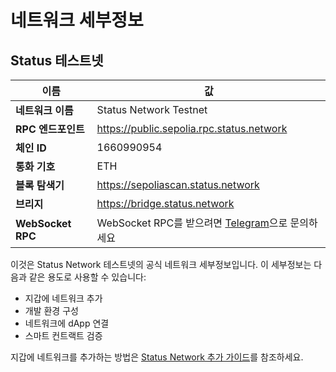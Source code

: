 # 네트워크 세부정보

## Status 테스트넷

| 이름                | 값                                       |
|---------------------|------------------------------------------|
| **네트워크 이름**    | Status Network Testnet                    |
| **RPC 엔드포인트**   | https://public.sepolia.rpc.status.network |
| **체인 ID**         | 1660990954                               |
| **통화 기호**       | ETH                                       |
| **블록 탐색기**     | https://sepoliascan.status.network       |
| **브리지**          | https://bridge.status.network            |
| **WebSocket RPC**   | WebSocket RPC를 받으려면 [Telegram](https://t.me/statusl2)으로 문의하세요 |

이것은 Status Network 테스트넷의 공식 네트워크 세부정보입니다. 이 세부정보는 다음과 같은 용도로 사용할 수 있습니다:
- 지갑에 네트워크 추가
- 개발 환경 구성
- 네트워크에 dApp 연결
- 스마트 컨트랙트 검증

지갑에 네트워크를 추가하는 방법은 [Status Network 추가 가이드](./add-status-network.md)를 참조하세요.
